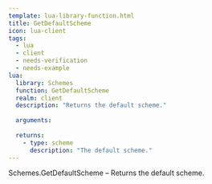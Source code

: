 ```yaml
---
template: lua-library-function.html
title: GetDefaultScheme
icon: lua-client
tags:
  - lua
  - client
  - needs-verification
  - needs-example
lua:
  library: Schemes
  function: GetDefaultScheme
  realm: client
  description: "Returns the default scheme."
  
  arguments:
  
  returns:
    - type: scheme
      description: "The default scheme."
---
```


<div class="lua__search__keywords">
Schemes.GetDefaultScheme &#x2013; Returns the default scheme.
</div>
